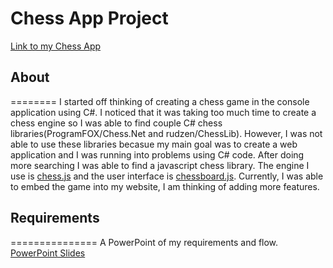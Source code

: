 # Chess App Project


[Link to my Chess App](http://chessproject2.azurewebsites.net)


## About
========
I started off thinking of creating a chess game in the console application using C#. I noticed that it was taking too much time to create a chess engine so I was able to find couple C# chess libraries(ProgramFOX/Chess.Net and rudzen/ChessLib). However, I was not able to use these libraries becasue my main goal was to create a web application and I was running into problems using C# code. After doing more searching I was able to find a javascript chess library. The engine I use is [chess.js](https://github.com/jhlywa/chess.js/) and the user interface is [chessboard.js](https://chessboardjs.com/). Currently, I was able to embed the game into my website, I am thinking of adding more features.


## Requirements
===============
A PowerPoint of my requirements and flow.
[PowerPoint Slides](https://1drv.ms/p/s!Ar5gQ3pcMFyZZ6l-U0fnj0_dZog)
